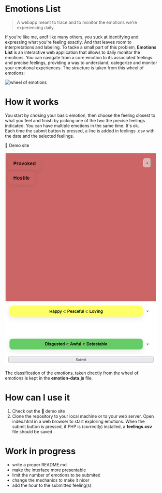 # Emotions List
> A webapp meant to trace and to monitor the emotions we're experiencing daily.

If you're like me, andf like many others, you suck at identifying and expressing what you're feeling exactly. And that leaves room to interpretations and labeling. To tacke a small part of this problem, **Emotions List** is an interactive web application that allows to daily monitor the emotions. You can navigate from a core emotion to its associated feelings and precise feelings, providing a way to understand, categorize and monitor your emotional experiences. The structure is taken from this wheel of emotions:

![wheel of emotions](https://upload.wikimedia.org/wikipedia/commons/thumb/6/6e/Emotions_wheel.png/484px-Emotions_wheel.png)

# How it works 

You start by chosing your basic emotion, then choose the feeling closest to what you feel and finish by picking one of the two the precise feelings indicated. You can have multiple emotions in the same time. It's ok.   
Each time the submit button is pressed, a line is added in feelings .csv with the date and the selected feelings. 
 
 :construction: Demo site
 
![Screenshot](/Screenshots/Screenshot_general.png)

The classification of the emotions, taken directly from the wheel of emotions is kept in the **emotion-data.js** file. 

# How can I use it
1. Check out the :construction: demo site 
2. Clone the repository to your local machine or to your web server. Open index.html in a web browser to start exploring emotions.
When the submit button is pressed, if PHP is (correctly) installed, a **feelings.csv** file should be saved . 

# Work in progress
- write a proper README.md
- make the interface more presentable
- limit the number of emotions to be submited
- change the mechanics to make it nicer
- add the hour to the submitted feeling(s) 
  
